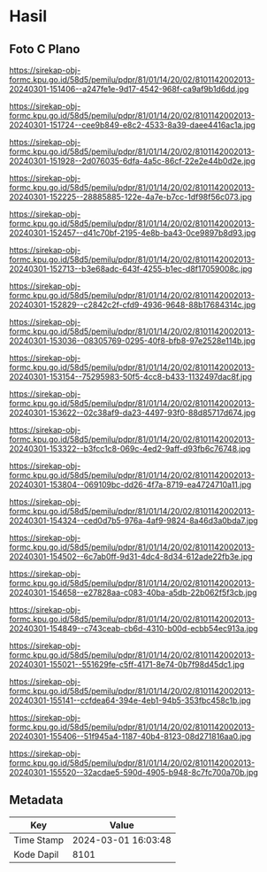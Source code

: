 # Hasil

## Foto C Plano

https://sirekap-obj-formc.kpu.go.id/58d5/pemilu/pdpr/81/01/14/20/02/8101142002013-20240301-151406--a247fe1e-9d17-4542-968f-ca9af9b1d6dd.jpg

https://sirekap-obj-formc.kpu.go.id/58d5/pemilu/pdpr/81/01/14/20/02/8101142002013-20240301-151724--cee9b849-e8c2-4533-8a39-daee4416ac1a.jpg

https://sirekap-obj-formc.kpu.go.id/58d5/pemilu/pdpr/81/01/14/20/02/8101142002013-20240301-151928--2d076035-6dfa-4a5c-86cf-22e2e44b0d2e.jpg

https://sirekap-obj-formc.kpu.go.id/58d5/pemilu/pdpr/81/01/14/20/02/8101142002013-20240301-152225--28885885-122e-4a7e-b7cc-1df98f56c073.jpg

https://sirekap-obj-formc.kpu.go.id/58d5/pemilu/pdpr/81/01/14/20/02/8101142002013-20240301-152457--d41c70bf-2195-4e8b-ba43-0ce9897b8d93.jpg

https://sirekap-obj-formc.kpu.go.id/58d5/pemilu/pdpr/81/01/14/20/02/8101142002013-20240301-152713--b3e68adc-643f-4255-b1ec-d8f17059008c.jpg

https://sirekap-obj-formc.kpu.go.id/58d5/pemilu/pdpr/81/01/14/20/02/8101142002013-20240301-152829--c2842c2f-cfd9-4936-9648-88b17684314c.jpg

https://sirekap-obj-formc.kpu.go.id/58d5/pemilu/pdpr/81/01/14/20/02/8101142002013-20240301-153036--08305769-0295-40f8-bfb8-97e2528e114b.jpg

https://sirekap-obj-formc.kpu.go.id/58d5/pemilu/pdpr/81/01/14/20/02/8101142002013-20240301-153154--75295983-50f5-4cc8-b433-1132497dac8f.jpg

https://sirekap-obj-formc.kpu.go.id/58d5/pemilu/pdpr/81/01/14/20/02/8101142002013-20240301-153622--02c38af9-da23-4497-93f0-88d85717d674.jpg

https://sirekap-obj-formc.kpu.go.id/58d5/pemilu/pdpr/81/01/14/20/02/8101142002013-20240301-153322--b3fcc1c8-069c-4ed2-9aff-d93fb6c76748.jpg

https://sirekap-obj-formc.kpu.go.id/58d5/pemilu/pdpr/81/01/14/20/02/8101142002013-20240301-153804--069109bc-dd26-4f7a-8719-ea4724710a11.jpg

https://sirekap-obj-formc.kpu.go.id/58d5/pemilu/pdpr/81/01/14/20/02/8101142002013-20240301-154324--ced0d7b5-976a-4af9-9824-8a46d3a0bda7.jpg

https://sirekap-obj-formc.kpu.go.id/58d5/pemilu/pdpr/81/01/14/20/02/8101142002013-20240301-154502--6c7ab0ff-9d31-4dc4-8d34-612ade22fb3e.jpg

https://sirekap-obj-formc.kpu.go.id/58d5/pemilu/pdpr/81/01/14/20/02/8101142002013-20240301-154658--e27828aa-c083-40ba-a5db-22b062f5f3cb.jpg

https://sirekap-obj-formc.kpu.go.id/58d5/pemilu/pdpr/81/01/14/20/02/8101142002013-20240301-154849--c743ceab-cb6d-4310-b00d-ecbb54ec913a.jpg

https://sirekap-obj-formc.kpu.go.id/58d5/pemilu/pdpr/81/01/14/20/02/8101142002013-20240301-155021--551629fe-c5ff-4171-8e74-0b7f98d45dc1.jpg

https://sirekap-obj-formc.kpu.go.id/58d5/pemilu/pdpr/81/01/14/20/02/8101142002013-20240301-155141--ccfdea64-394e-4eb1-94b5-353fbc458c1b.jpg

https://sirekap-obj-formc.kpu.go.id/58d5/pemilu/pdpr/81/01/14/20/02/8101142002013-20240301-155406--51f945a4-1187-40b4-8123-08d271816aa0.jpg

https://sirekap-obj-formc.kpu.go.id/58d5/pemilu/pdpr/81/01/14/20/02/8101142002013-20240301-155520--32acdae5-590d-4905-b948-8c7fc700a70b.jpg


## Metadata

| Key        | Value               |
| ---------- | ------------------- |
| Time Stamp | 2024-03-01 16:03:48 |
| Kode Dapil | 8101                |



